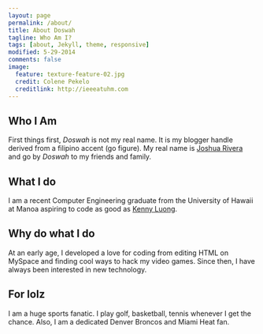 ```yaml
---
layout: page
permalink: /about/
title: About Doswah
tagline: Who Am I? 
tags: [about, Jekyll, theme, responsive]
modified: 5-29-2014
comments: false
image:
  feature: texture-feature-02.jpg
  credit: Colene Pekelo 
  creditlink: http://ieeeatuhm.com
---
```


## Who I Am

First things first, <i>Doswah</i> is not my real name. It is my blogger handle derived from a filipino accent (go figure). My real name is [Joshua Rivera](http://joshuatrivera.com) and go by <i>Doswah</i> to my friends and family.
 
## What I do

I am a recent Computer Engineering graduate from the University of Hawaii at Manoa aspiring to code as good as [Kenny Luong](http://kennyluong.com).

## Why do what I do 

At an early age, I developed a love for coding from editing HTML on MySpace and finding cool ways to hack my video games. Since then, I have always been interested in new technology.

## For lolz

I am a huge sports fanatic. I play golf, basketball, tennis whenever I get the chance. Also, I am a dedicated Denver Broncos and Miami Heat fan.

